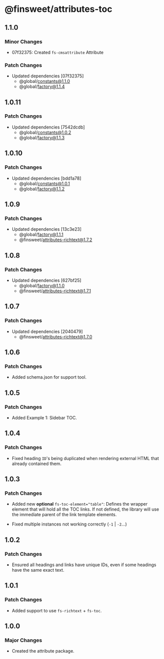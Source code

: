 # @finsweet/attributes-toc

## 1.1.0

### Minor Changes

- 07f32375: Created `fs-cmsattribute` Attribute

### Patch Changes

- Updated dependencies [07f32375]
  - @global/constants@1.1.0
  - @global/factory@1.1.4

## 1.0.11

### Patch Changes

- Updated dependencies [7542dcdb]
  - @global/constants@1.0.2
  - @global/factory@1.1.3

## 1.0.10

### Patch Changes

- Updated dependencies [bdd1a78]
  - @global/constants@1.0.1
  - @global/factory@1.1.2

## 1.0.9

### Patch Changes

- Updated dependencies [13c3e23]
  - @global/factory@1.1.1
  - @finsweet/attributes-richtext@1.7.2

## 1.0.8

### Patch Changes

- Updated dependencies [627bf25]
  - @global/factory@1.1.0
  - @finsweet/attributes-richtext@1.7.1

## 1.0.7

### Patch Changes

- Updated dependencies [2040479]
  - @finsweet/attributes-richtext@1.7.0

## 1.0.6

### Patch Changes

- Added schema.json for support tool.

## 1.0.5

### Patch Changes

- Added Example 1: Sidebar TOC.

## 1.0.4

### Patch Changes

- Fixed heading `ID`'s being duplicated when rendering external HTML that already contained them.

## 1.0.3

### Patch Changes

- Added new **optional** `fs-toc-element="table"`: Defines the wrapper element that will hold all the TOC links.
  If not defined, the library will use the immediate parent of the link template elements.

- Fixed multiple instances not working correctly (`-1` | `-2`...)

## 1.0.2

### Patch Changes

- Ensured all headings and links have unique IDs, even if some headings have the same exact text.

## 1.0.1

### Patch Changes

- Added support to use `fs-richtext` + `fs-toc`.

## 1.0.0

### Major Changes

- Created the attribute package.
